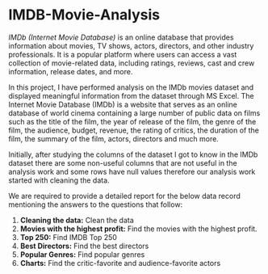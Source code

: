 # IMDB-Movie-Analysis
*IMDb (Internet Movie Database)* is an online database that provides information about movies, TV shows, actors, directors, and other industry professionals. It is a popular platform where users can access a vast collection of movie-related data, including ratings, reviews, cast and crew information, release dates, and more.

In this project, I have performed analysis on the IMDb movies dataset
and displayed meaningful information from the dataset through MS Excel. The Internet Movie
Database (IMDb) is a website that serves as an online database of world cinema containing a
large number of public data on films such as the title of the film, the year of release of the
film, the genre of the film, the audience, budget, revenue, the rating of critics, the duration of
the film, the summary of the film, actors, directors and much more.

Initially, after studying the columns of the dataset I got to know in the IMDb dataset there are
some non-useful columns that are not useful in the analysis work and some rows have null
values therefore our analysis work started with cleaning the data.  

We are required to provide a detailed report for the below data record mentioning the
answers to the questions that follow:  

1. **Cleaning the data:** Clean the data
2. **Movies with the highest profit:** Find the movies with the highest profit.
3. **Top 250:** Find IMDB Top 250
4. **Best Directors:** Find the best directors
5. **Popular Genres:** Find popular genres
6. **Charts:** Find the critic-favorite and audience-favorite actors
